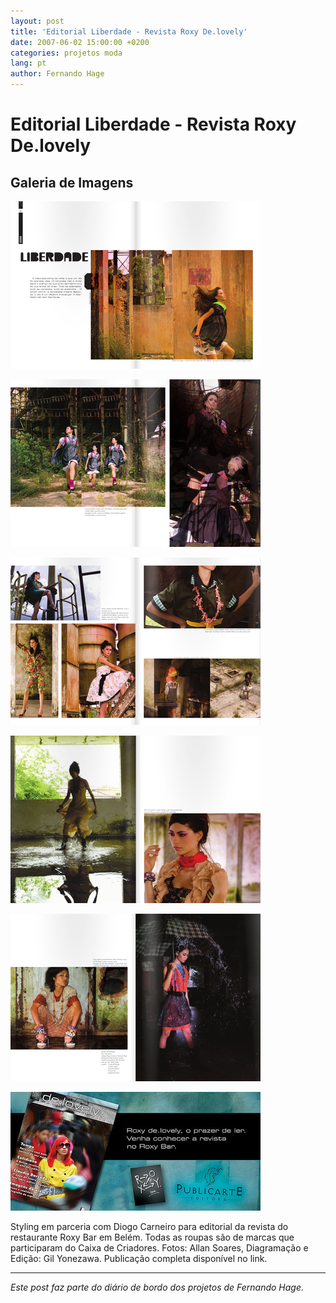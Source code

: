 ```yaml
---
layout: post
title: 'Editorial Liberdade - Revista Roxy De.lovely'
date: 2007-06-02 15:00:00 +0200
categories: projetos moda
lang: pt
author: Fernando Hage
---
```


# Editorial Liberdade - Revista Roxy De.lovely

## Galeria de Imagens

![Editorial Liberdade - Revista Roxy De.lovely](/assets/images/editorial-liberdade-revista-roxy-delovely-01.png)

![Editorial Liberdade - Revista Roxy De.lovely](/assets/images/editorial-liberdade-revista-roxy-delovely-02.png)

![Editorial Liberdade - Revista Roxy De.lovely](/assets/images/editorial-liberdade-revista-roxy-delovely-03.png)

![Editorial Liberdade - Revista Roxy De.lovely](/assets/images/editorial-liberdade-revista-roxy-delovely-04.png)

![Editorial Liberdade - Revista Roxy De.lovely](/assets/images/editorial-liberdade-revista-roxy-delovely-05.png)

![Editorial Liberdade - Revista Roxy De.lovely](/assets/images/editorial-liberdade-revista-roxy-delovely-06.jpg)

Styling em parceria com Diogo Carneiro para editorial da revista do restaurante Roxy Bar em Belém. Todas as roupas são de marcas que participaram do Caixa de Criadores. Fotos: Allan Soares, Diagramação e Edição: Gil Yonezawa. Publicação completa disponível no link.

---

*Este post faz parte do diário de bordo dos projetos de Fernando Hage.*